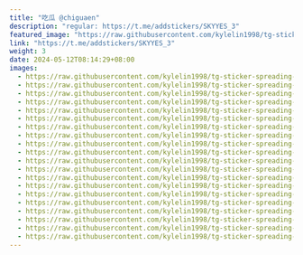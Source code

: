 ```yaml
---
title: "吃瓜 @chiguaen"
description: "regular: https://t.me/addstickers/SKYYES_3"
featured_image: "https://raw.githubusercontent.com/kylelin1998/tg-sticker-spreading-worldwide-images/main/img/986caf7f-800f-477d-9ba3-d822f7c06285.jpg"
link: "https://t.me/addstickers/SKYYES_3"
weight: 3
date: 2024-05-12T08:14:29+08:00
images:
  - https://raw.githubusercontent.com/kylelin1998/tg-sticker-spreading-worldwide-images/main/img/986caf7f-800f-477d-9ba3-d822f7c06285.jpg
  - https://raw.githubusercontent.com/kylelin1998/tg-sticker-spreading-worldwide-images/main/img/3bb7dc1b-e31c-4a6a-b434-75408092e63b.jpg
  - https://raw.githubusercontent.com/kylelin1998/tg-sticker-spreading-worldwide-images/main/img/8840016b-445d-4c5b-bc20-6b3bffee7694.jpg
  - https://raw.githubusercontent.com/kylelin1998/tg-sticker-spreading-worldwide-images/main/img/938e23c3-cd60-4dfb-b633-b0e8ea4d7c38.jpg
  - https://raw.githubusercontent.com/kylelin1998/tg-sticker-spreading-worldwide-images/main/img/af6f4e02-e4d0-4824-b8c5-cc05f4e169ec.jpg
  - https://raw.githubusercontent.com/kylelin1998/tg-sticker-spreading-worldwide-images/main/img/e381c7b1-5ab1-4e10-9a22-a53ade29a529.jpg
  - https://raw.githubusercontent.com/kylelin1998/tg-sticker-spreading-worldwide-images/main/img/63b3b7d9-c1f9-4b85-893c-d5f34a15bd92.jpg
  - https://raw.githubusercontent.com/kylelin1998/tg-sticker-spreading-worldwide-images/main/img/1d9c2054-841a-4241-b7b5-26d2ed8e8323.jpg
  - https://raw.githubusercontent.com/kylelin1998/tg-sticker-spreading-worldwide-images/main/img/b421b0ee-8bd8-4590-ad71-bc26f4823260.jpg
  - https://raw.githubusercontent.com/kylelin1998/tg-sticker-spreading-worldwide-images/main/img/8ac38032-8ea6-4995-bec1-a8cd2b8fff4f.jpg
  - https://raw.githubusercontent.com/kylelin1998/tg-sticker-spreading-worldwide-images/main/img/62f4e185-550b-45a9-b609-5091d52c1fb2.jpg
  - https://raw.githubusercontent.com/kylelin1998/tg-sticker-spreading-worldwide-images/main/img/1da5f15f-e6dd-4966-9c30-a524353689ff.jpg
  - https://raw.githubusercontent.com/kylelin1998/tg-sticker-spreading-worldwide-images/main/img/1c5d67bf-02f1-4349-abe3-33ae858e068d.jpg
  - https://raw.githubusercontent.com/kylelin1998/tg-sticker-spreading-worldwide-images/main/img/c248e705-b18d-4f90-ba95-11d8eed435e7.jpg
  - https://raw.githubusercontent.com/kylelin1998/tg-sticker-spreading-worldwide-images/main/img/87600ec9-0599-4db0-8733-5e01f9b87069.jpg
  - https://raw.githubusercontent.com/kylelin1998/tg-sticker-spreading-worldwide-images/main/img/13c0d5e3-0d0e-465f-8559-18c2667ab4f8.jpg
  - https://raw.githubusercontent.com/kylelin1998/tg-sticker-spreading-worldwide-images/main/img/05baddfa-5928-45c7-9686-f24ac7af5a8f.jpg
  - https://raw.githubusercontent.com/kylelin1998/tg-sticker-spreading-worldwide-images/main/img/6d181e38-6496-4e9c-8e8a-952e55f7f278.jpg
  - https://raw.githubusercontent.com/kylelin1998/tg-sticker-spreading-worldwide-images/main/img/f473b61c-ac69-4c8c-9719-6c5753391a1e.jpg
  - https://raw.githubusercontent.com/kylelin1998/tg-sticker-spreading-worldwide-images/main/img/b75f281d-84a7-405a-8c52-fa27f242d3fe.jpg
---
```

